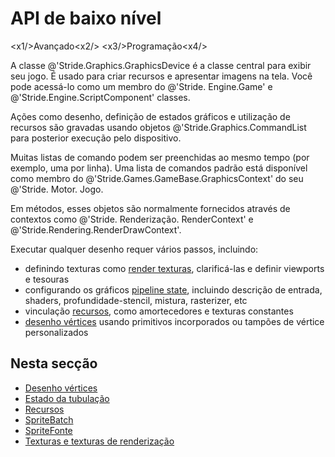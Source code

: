 # API de baixo nível

<x1\/>Avançado<x2\/>
<x3\/>Programação<x4\/>

A classe @'Stride.Graphics.GraphicsDevice é a classe central para exibir seu jogo. É usado para criar recursos e apresentar imagens na tela. Você pode acessá-lo como um membro do @'Stride. Engine.Game' e @'Stride.Engine.ScriptComponent' classes.

Ações como desenho, definição de estados gráficos e utilização de recursos são gravadas usando objetos @'Stride.Graphics.CommandList para posterior execução pelo dispositivo.

Muitas listas de comando podem ser preenchidas ao mesmo tempo (por exemplo, uma por linha). Uma lista de comandos padrão está disponível como membro do @'Stride.Games.GameBase.GraphicsContext' do seu @'Stride. Motor. Jogo.

Em métodos, esses objetos são normalmente fornecidos através de contextos como @'Stride. Renderização. RenderContext' e @'Stride.Rendering.RenderDrawContext'.

Executar qualquer desenho requer vários passos, incluindo:

* definindo texturas como [render texturas](textures-and-render-textures.md), clarificá-las e definir viewports e tesouras
* configurando os gráficos [pipeline state](pipeline-state.md), incluindo descrição de entrada, shaders, profundidade-stencil, mistura, rasterizer, etc
* vinculação [recursos](resources.md), como amortecedores e texturas constantes
* [ desenho vértices](draw-vertices.md) usando primitivos incorporados ou tampões de vértice personalizados

## Nesta secção

* [Desenho vértices](draw-vertices.md)
* [Estado da tubulação](pipeline-state.md)
* [Recursos](resources.md)
* [SpriteBatch](spritebatch.md)
* [SpriteFonte](spritefont.md)
* [Texturas e texturas de renderização](textures-and-render-textures.md)
